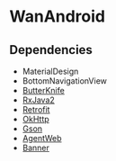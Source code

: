 # WanAndroid
## Dependencies
* MaterialDesign
* BottomNavigationView
* [ButterKnife](https://github.com/JakeWharton/butterknife)
* [RxJava2](https://github.com/ReactiveX/RxJava)
* [Retrofit](https://github.com/square/retrofit)
* [OkHttp](https://github.com/square/okhttp)
* [Gson](https://github.com/google/gson)
* [AgentWeb](https://github.com/Justson/AgentWeb)
* [Banner](https://github.com/youth5201314/banner)